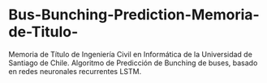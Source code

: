 # Bus-Bunching-Prediction-Memoria-de-Titulo-
Memoria de Título de Ingeniería Civil en Informática de la Universidad de Santiago de Chile. Algoritmo de Predicción de Bunching de buses, basado en redes neuronales recurrentes LSTM.
